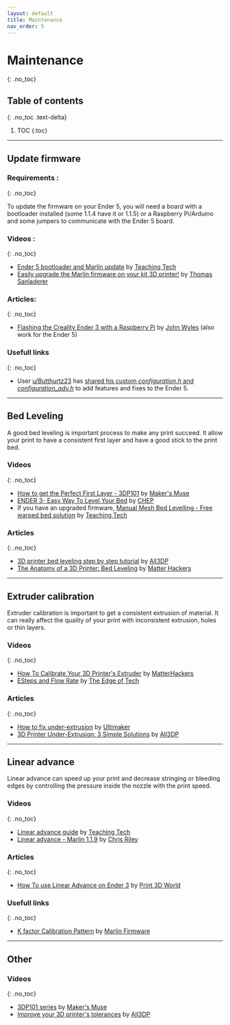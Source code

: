 ```yaml
---
layout: default
title: Maintenance
nav_order: 5
---
```


# Maintenance
{: .no_toc}

## Table of contents
{: .no_toc .text-delta}

1. TOC
{:toc}

---

## Update firmware

### Requirements :
{: .no_toc}

To update the firmware on your Ender 5, you will need a board with a bootloader installed (some 1.1.4 have it or 1.1.5) or a Raspberry Pi/Arduino and some jumpers to communicate with the Ender 5 board.

### Videos :
{: .no_toc}

- [Ender 5 bootloader and Marlin update](https://www.youtube.com/watch?v=aQIg9zxuCvM) by [Teaching Tech](https://www.youtube.com/channel/UCbgBDBrwsikmtoLqtpc59Bw)
- [Easily upgrade the Marlin firmware on your kit 3D printer!](https://www.youtube.com/watch?v=lAKyZd63_ns&t=) by [Thomas Sanladerer](https://www.youtube.com/channel/UCb8Rde3uRL1ohROUVg46h1A)

### Articles:
{: .no_toc}

- [Flashing the Creality Ender 3 with a Raspberry Pi](https://johnwyles.github.io/posts/flashing-the-creality-ender-3-with-a-raspberry-pi/) by [John Wyles](https://twitter.com/johnwyles) (also work for the Ender 5)

### Usefull links
{: .no_toc}

- User [u/Butthurtz23](https://www.reddit.com/user/Butthurtz23/) has [shared his custom *configuration.h* and *configuration_adv.h*](https://github.com/firestrife23/ender-5-marlin) to add features and fixes to the Ender 5.

---

## Bed Leveling

A good bed leveling is important process to make any print succeed. It allow your print to have a consistent first layer and have a good stick to the print bed.

### Videos
{: .no_toc}

- [How to get the Perfect First Layer - 3DP101](https://www.youtube.com/watch?v=Fo42S22BTwg) by [Maker's Muse](https://www.youtube.com/channel/UCxQbYGpbdrh-b2ND-AfIybg)
- [ENDER 3- Easy Way To Level Your Bed](https://www.youtube.com/watch?v=_EfWVUJjBdA) by [CHEP](https://www.youtube.com/channel/UCsdc_0ZTXikARFEn2dRDJhg)
- If you have an upgraded firmware, [Manual Mesh Bed Levelling - Free warped bed solution](https://www.youtube.com/watch?v=vcxM7-VK44k) by [Teaching Tech](https://www.youtube.com/channel/UCbgBDBrwsikmtoLqtpc59Bw)

### Articles
{: .no_toc}

- [3D printer bed leveling step by step tutorial](https://all3dp.com/2/3d-printer-bed-leveling-step-by-step-tutorial/) by [All3DP](https://all3dp.com/)
- [The Anatomy of a 3D Printer: Bed Leveling](https://www.matterhackers.com/articles/3d-printer-bed-leveling) by [Matter Hackers](https://www.matterhackers.com/)

---

## Extruder calibration

Extruder calibration is important to get a consistent extrusion of material. It can really affect the quality of your print with inconsistent extrusion, holes or thin layers.

### Videos
{: .no_toc}

- [How To Calibrate Your 3D Printer's Extruder](https://www.youtube.com/watch?v=X3A9Ir2SreI) by [MatterHackers](https://www.youtube.com/channel/UCDk3ScYL7OaeGbOPdDIqIlQ)
- [ESteps and Flow Rate](https://www.youtube.com/watch?v=lH-RrjtiC8M) by [The Edge of Tech](https://www.youtube.com/channel/UC1Ak7Ir1WMOWauY_oH00-Qg)

### Articles
{: .no_toc}

- [How to fix under-extrusion](https://ultimaker.com/en/resources/21477-how-to-fix-under-extrusion) by [Ultimaker](https://ultimaker.com)
- [3D Printer Under-Extrusion: 3 Simple Solutions](https://all3dp.com/2/under-extrusion-3d-printing-all-you-need-to-know/) by [All3DP](https://all3dp.com/)

---

## Linear advance

Linear advance can speed up your print and decrease stringing or bleeding edges by controlling the pressure inside the nozzle with the print speed.

### Videos
{: .no_toc}

- [Linear advance guide](https://www.youtube.com/watch?v=n3yK0lJ8TWM) by [Teaching Tech](https://www.youtube.com/channel/UCbgBDBrwsikmtoLqtpc59Bw)
- [Linear advance - Marlin 1.1.9](https://www.youtube.com/watch?v=V-bKfYF3I-o) by [Chris Riley](https://www.youtube.com/channel/UCqRiv7rQuxge63bqJ2hVNUQ)

### Articles
{: .no_toc}

- [How To use Linear Advance on Ender 3](https://print3d.world/how-to-use-linear-advance-on-ender-3/) by [Print 3D World](https://print3d.world/)

### Usefull links
{: .no_toc}

- [K factor Calibration Pattern](http://marlinfw.org/tools/lin_advance/k-factor.html) by [Marlin Firmware](http://marlinfw.org/)

---

## Other

### Videos
{: .no_toc}
- [3DP101 series](https://www.youtube.com/watch?v=BrvMqrgGXuE&list=PLTCCNNvHC8PDR_jQy609toqq8EAfhiOOL) by [Maker's Muse](https://www.youtube.com/channel/UCxQbYGpbdrh-b2ND-AfIybg)
- [Improve your 3D printer's tolerances](https://all3dp.com/2/3d-printer-tolerance-test-and-improve-your-3d-printer-s-tolerances/) by [All3DP](https://all3dp.com/)